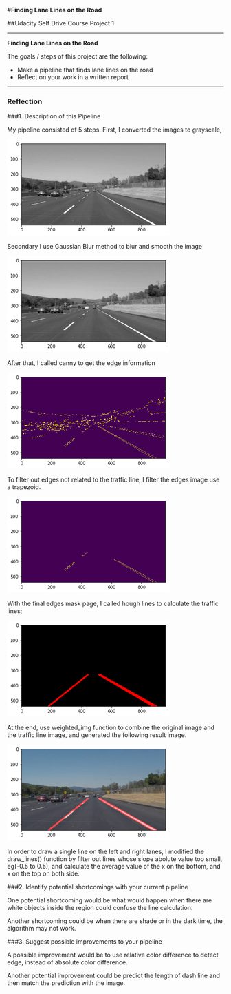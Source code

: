 #**Finding Lane Lines on the Road** 

##Udacity Self Drive Course Project 1

---

**Finding Lane Lines on the Road**

The goals / steps of this project are the following:
* Make a pipeline that finds lane lines on the road
* Reflect on your work in a written report


[//]: # (Image References)

[image1]: ./middle_steps/gray.png "Grayscale"
[blurImage]: ./middle_steps/blur.png "Gaussian Blur"
[edgeImage]: ./middle_steps/edges.png "Canny Edge"
[regionEdgesImage]: ./middle_steps/region_edges.png "Region edges"
[HoughImage]: ./middle_steps/hough.png "Houge Image"
[ResultImage]: ./middle_steps/result.png "Result Image"

---

### Reflection

###1. Description of this Pipeline 

My pipeline consisted of 5 steps. 
First, I converted the images to grayscale,

![gray image][image1]

Secondary I use Gaussian Blur method to blur and smooth the image

![Blur Image][blurImage]

After that, I called canny to get the edge information

![Edge image][edgeImage]

To filter out edges not related to the traffic line, I filter the edges image use a trapezoid.

![Region Edge image][regionEdgesImage]

With the final edges mask page, I called hough lines to calculate the traffic lines;

![Hough image][HoughImage]

At the end, use weighted_img function to combine the original image and the traffic line image, and generated the following result image. 

![Result image][ResultImage]

In order to draw a single line on the left and right lanes, I modified the draw_lines() function by filter out lines whose slope abolute value too small, eg(-0.5 to 0.5), and calculate the average value of the x on the bottom, and x on the top on both side.


###2. Identify potential shortcomings with your current pipeline


One potential shortcoming would be what would happen when there are white objects inside the region could confuse the line calculation.

Another shortcoming could be when there are shade or in the dark time, the algorithm may not work.

###3. Suggest possible improvements to your pipeline

A possible improvement would be to use relative color difference to detect edge, instead of absolute color difference.

Another potential improvement could be predict the length of dash line and then match the prediction with the image.
